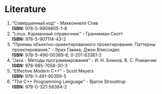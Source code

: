 # Literature

 1. "Совершенный код" - Макконнелл Стив  
    **ISBN:** 978-5-9909805-1-8
 2. "Linux. Карманный справочник" - Граннеман Скотт  
    **ISBN:** 978-5-907114-43-2
 3. "Приемы объектно-ориентированного проектирования. Паттерны проектирования." - Эрих Гамма, Джон Влиссидес  
    **ISBN:** 978-5-496-00389-6, 0-201-63361-2
 4. "Java - Методы программирования" - И. Н. Блинов, В. С. Романчик  
    **ISBN:** 978-985-7058-30-3
 5. "Effective Modern C++" - Scott Meyers  
    **ISBN:** 978-1-491-90399-5
 6. "The C++ Programming Language" - Bjarne Stroustrup  
    **ISBN:** 978-0-321-56384-2
